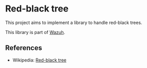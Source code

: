 # Red-black tree

This project aims to implement a library to handle red-black trees.

This library is part of [Wazuh](https://github.com/wazuh/wazuh).

## References

- Wikipedia: [Red-black tree](https://en.wikipedia.org/wiki/Red–black_tree)
